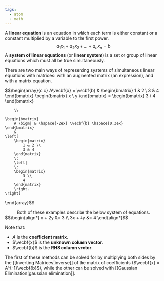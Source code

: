 ```yaml
---
tags:
  - atom
  - math
---
```

A **linear equation** is an equation in which each term is either constant or a constant multiplied by a variable to the first power.
$$ a_1x_1 + a_2x_2 + \dots + a_nx_n = b $$
A **system of linear equations** (or **linear system**) is a set or group of linear equations which must all be true simultaneously.

There are two main ways of representing systems of simultaneous linear equations with matrices: with an augmented matrix (an expression), and with a matrix equation.

$$\begin{array}{c c}
	A\vecbf{x} = \vecbf{b} 
		&
	\begin{bmatrix} 1 & 2 \\ 3 & 4 \end{bmatrix}
	\begin{bmatrix} 
		x \\ y 
	\end{bmatrix} = 
	\begin{bmatrix} 
		3 \\ 4
	\end{bmatrix} 
	
		\\
	
	\begin{bmatrix} 
		A \bigm| & \hspace{-2ex} \vecbf{b} \hspace{0.3ex}
	\end{bmatrix}
		&
	\left[
		\begin{matrix} 
			1 & 2 \\
			3 & 4
		\end{matrix}
		\:
		\left|
		\:
		\begin{matrix}
			3 \\
			4
		\end{matrix}
		\right.
	\right]
\end{array}$$
<center>Both of these examples describe the below system of equations.</center>
$$\begin{align*}
	 x + 2y &= 3 \\
	3x + 4y &= 4
\end{align*}$$

Note that:
- $A$ is the **coefficient matrix**.
- $\vecbf{x}$ is the **unknown column vector**.
- $\vecbf{b}$ is the **RHS column vector**.

The first of these methods can be solved for by multiplying both sides by the [[Inverting Matrices|inverse]] of the matrix of coefficients ($\vecbf{x} = A^{-1}\vecbf{b}$), while the other can be solved with [[Gaussian Elimination|gaussian elimination]].